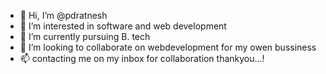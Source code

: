 - 👋 Hi, I’m @pdratnesh
- 👀 I’m interested in software and web development
- 🌱 I’m currently pursuing B. tech
- 💞️ I’m looking to collaborate on webdevelopment for my owen bussiness
- 📫 contacting me on my inbox for collaboration 
thankyou...!
<!---
pdratnesh/pdratnesh is a ✨ special ✨ repository because its `README.md` (this file) appears on your GitHub profile.
You can click the Preview link to take a look at your changes.
--->
